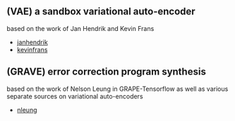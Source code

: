 ## (VAE) a sandbox variational auto-encoder

based on the work of Jan Hendrik and Kevin Frans

* [janhendrik](https://jmetzen.github.io/2015-11-27/vae.html)
* [kevinfrans](https://github.com/kvfrans/variational-autoencoder)

## (GRAVE) error correction program synthesis

based on the work of Nelson Leung in GRAPE-Tensorflow as well as
various separate sources on variational auto-encoders

* [nleung](https://github.com/SchusterLab/quantum-optimal-control)
